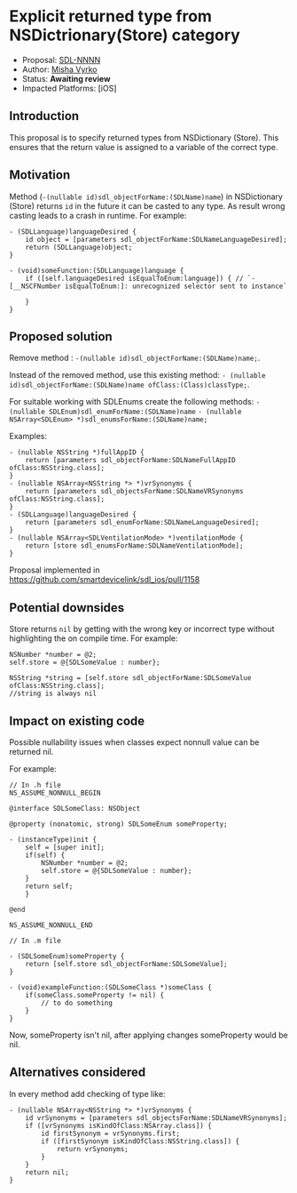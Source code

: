 # Explicit returned type from NSDictrionary(Store) category

* Proposal: [SDL-NNNN](NNNN-ios-check-type.md)
* Author: [Misha Vyrko](https://github.com/mvyrko)
* Status: **Awaiting review**
* Impacted Platforms: [iOS]

## Introduction

This proposal is to specify returned types from NSDictionary (Store).
This ensures that the return value is assigned to a variable of the correct type. 

## Motivation

Method (`-(nullable id)sdl_objectForName:(SDLName)name`) in NSDictionary (Store) returns `id` in the future it can be casted to any type.
As result wrong casting leads to a crash in runtime.
For example:
````
- (SDLLanguage)languageDesired {
    id object = [parameters sdl_objectForName:SDLNameLanguageDesired];
    return (SDLLanguage)object;
} 

- (void)someFunction:(SDLLanguage)language {
    if ([self.languageDesired isEqualToEnum:language]) { // `-[__NSCFNumber isEqualToEnum:]: unrecognized selector sent to instance`
        
    }
}
````

## Proposed solution

Remove method :
`-(nullable id)sdl_objectForName:(SDLName)name;`. 

Instead of the removed method, use this existing method:
`- (nullable id)sdl_objectForName:(SDLName)name ofClass:(Class)classType;`.

For suitable working with SDLEnums create the following methods:
`- (nullable SDLEnum)sdl_enumForName:(SDLName)name`
`- (nullable NSArray<SDLEnum> *)sdl_enumsForName:(SDLName)name;`

Examples:
~~~~
- (nullable NSString *)fullAppID {
    return [parameters sdl_objectForName:SDLNameFullAppID ofClass:NSString.class];
}
- (nullable NSArray<NSString *> *)vrSynonyms {
    return [parameters sdl_objectsForName:SDLNameVRSynonyms ofClass:NSString.class];
}
- (SDLLanguage)languageDesired {
    return [parameters sdl_enumForName:SDLNameLanguageDesired];
}
- (nullable NSArray<SDLVentilationMode> *)ventilationMode {
    return [store sdl_enumsForName:SDLNameVentilationMode];
}
~~~~

Proposal implemented in https://github.com/smartdevicelink/sdl_ios/pull/1158

## Potential downsides

Store returns `nil` by getting with the wrong key or incorrect type without highlighting the on compile time.
For example: 
````
NSNumber *number = @2;
self.store = @{SDLSomeValue : number};

NSString *string = [self.store sdl_objectForName:SDLSomeValue ofClass:NSString.class]; 
//string is always nil
````

## Impact on existing code

Possible nullability issues when classes expect nonnull value can be returned nil.

For example:
```
// In .h file
NS_ASSUME_NONNULL_BEGIN

@interface SDLSomeClass: NSObject

@property (nonatomic, strong) SDLSomeEnum someProperty;

- (instanceType)init {
    self = [super init];
    if(self) {
        NSNumber *number = @2;
        self.store = @{SDLSomeValue : number};
    }
    return self;
    }

@end

NS_ASSUME_NONNULL_END

// In .m file

- (SDLSomeEnum)someProperty {
    return [self.store sdl_objectForName:SDLSomeValue];
}

- (void)exampleFunction:(SDLSomeClass *)someClass {
    if(someClass.someProperty != nil) {
        // to do something
    }
}
```
Now, someProperty isn't nil, after applying changes someProperty would be nil.

## Alternatives considered

In every method add checking of type like:
~~~~
- (nullable NSArray<NSString *> *)vrSynonyms {
    id vrSynonyms = [parameters sdl_objectsForName:SDLNameVRSynonyms];
    if ([vrSynonyms isKindOfClass:NSArray.class]) {
        id firstSynonym = vrSynonyms.first;
        if ([firstSynonym isKindOfClass:NSString.class]) {
            return vrSynonyms;
        }
    }
    return nil;
}
~~~~

